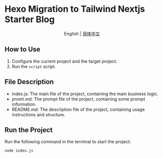 # Hexo Migration to Tailwind Nextjs Starter Blog
<p align="center"><span>English</span> | <a href="README-zh.md">简体中文</a></p>

## How to Use
1. Configure the current project and the target project.
2. Run the `script` script.

## File Description
- index.js: The main file of the project, containing the main business logic.
- promt.md: The prompt file of the project, containing some prompt information.
- README.md: The description file of the project, containing usage instructions and structure.


## Run the Project
Run the following command in the terminal to start the project:
```sh
node index.js
```